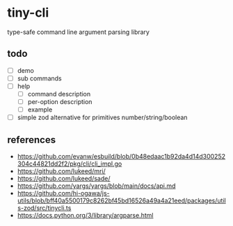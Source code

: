 # tiny-cli

type-safe command line argument parsing library

## todo

- [ ] demo
- [ ] sub commands
- [ ] help
  - [ ] command description
  - [ ] per-option description
  - [ ] example
- [ ] simple zod alternative for primitives number/string/boolean

## references

- https://github.com/evanw/esbuild/blob/0b48edaac1b92da4d14d300252304c44821dd2f2/pkg/cli/cli_impl.go
- https://github.com/lukeed/mri/
- https://github.com/lukeed/sade/
- https://github.com/yargs/yargs/blob/main/docs/api.md
- https://github.com/hi-ogawa/js-utils/blob/bff40a5500179c8262bf45bd16526a49a4a21eed/packages/utils-zod/src/tinycli.ts
- https://docs.python.org/3/library/argparse.html
